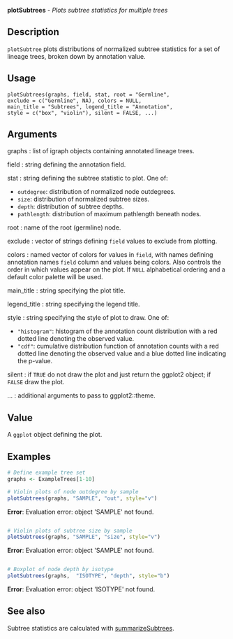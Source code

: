 **plotSubtrees** - *Plots subtree statistics for multiple trees*

Description
--------------------

`plotSubtree` plots distributions of normalized subtree statistics for a 
set of lineage trees, broken down by annotation value.


Usage
--------------------
```
plotSubtrees(graphs, field, stat, root = "Germline",
exclude = c("Germline", NA), colors = NULL,
main_title = "Subtrees", legend_title = "Annotation",
style = c("box", "violin"), silent = FALSE, ...)
```

Arguments
-------------------

graphs
:   list of igraph objects containing annotated lineage trees.

field
:   string defining the annotation field.

stat
:   string defining the subtree statistic to plot. One of:

+ `outdegree`:   distribution of normalized node 
outdegrees.
+ `size`:        distribution of normalized subtree sizes.
+ `depth`:       distribution of subtree depths.
+ `pathlength`:  distribution of maximum pathlength 
beneath nodes.


root
:   name of the root (germline) node.

exclude
:   vector of strings defining `field` values to exclude from
plotting.

colors
:   named vector of colors for values in `field`, with 
names defining annotation names `field` column and values
being colors. Also controls the order in which values appear on the
plot. If `NULL` alphabetical ordering and a default color palette 
will be used.

main_title
:   string specifying the plot title.

legend_title
:   string specifying the legend title.

style
:   string specifying the style of plot to draw. One of:

+  `"histogram"`:  histogram of the annotation count 
distribution with a red dotted line
denoting the observed value.
+  `"cdf"`:        cumulative distribution function 
of annotation counts with a red 
dotted line denoting the observed 
value and a blue dotted line 
indicating the p-value.


silent
:   if `TRUE` do not draw the plot and just return the ggplot2 
object; if `FALSE` draw the plot.

...
:   additional arguments to pass to ggplot2::theme.




Value
-------------------

A `ggplot` object defining the plot.



Examples
-------------------

```R
# Define example tree set
graphs <- ExampleTrees[1-10]

# Violin plots of node outdegree by sample
plotSubtrees(graphs, "SAMPLE", "out", style="v")

```

**Error**: Evaluation error: object 'SAMPLE' not found.
```R

# Violin plots of subtree size by sample
plotSubtrees(graphs, "SAMPLE", "size", style="v")

```

**Error**: Evaluation error: object 'SAMPLE' not found.
```R

# Boxplot of node depth by isotype
plotSubtrees(graphs,  "ISOTYPE", "depth", style="b")
```

**Error**: Evaluation error: object 'ISOTYPE' not found.

See also
-------------------

Subtree statistics are calculated with [summarizeSubtrees](summarizeSubtrees.md).






